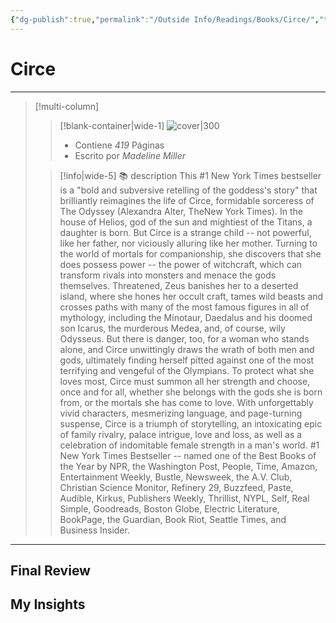 ```yaml
---
{"dg-publish":true,"permalink":"/Outside Info/Readings/Books/Circe/","title":"Circe","updated":"2023-12-30T18:06:09.475-05:00"}
---
```



# Circe
- - -
> [!multi-column]
> 
> > [!blank-container|wide-1]
> >  ![cover|300](http://books.google.com/books/content?id=tScwDwAAQBAJ&printsec=frontcover&img=1&zoom=1&edge=curl&source=gbs_api)
> >- Contiene *419* Páginas
> >- Escrito por *Madeline Miller*
> 
> > [!info|wide-5] 📚 description
> > This #1 New York Times bestseller is a "bold and subversive retelling of the goddess's story" that brilliantly reimagines the life of Circe, formidable sorceress of The Odyssey (Alexandra Alter, TheNew York Times). In the house of Helios, god of the sun and mightiest of the Titans, a daughter is born. But Circe is a strange child -- not powerful, like her father, nor viciously alluring like her mother. Turning to the world of mortals for companionship, she discovers that she does possess power -- the power of witchcraft, which can transform rivals into monsters and menace the gods themselves. Threatened, Zeus banishes her to a deserted island, where she hones her occult craft, tames wild beasts and crosses paths with many of the most famous figures in all of mythology, including the Minotaur, Daedalus and his doomed son Icarus, the murderous Medea, and, of course, wily Odysseus. But there is danger, too, for a woman who stands alone, and Circe unwittingly draws the wrath of both men and gods, ultimately finding herself pitted against one of the most terrifying and vengeful of the Olympians. To protect what she loves most, Circe must summon all her strength and choose, once and for all, whether she belongs with the gods she is born from, or the mortals she has come to love. With unforgettably vivid characters, mesmerizing language, and page-turning suspense, Circe is a triumph of storytelling, an intoxicating epic of family rivalry, palace intrigue, love and loss, as well as a celebration of indomitable female strength in a man's world. #1 New York Times Bestseller -- named one of the Best Books of the Year by NPR, the Washington Post, People, Time, Amazon, Entertainment Weekly, Bustle, Newsweek, the A.V. Club, Christian Science Monitor, Refinery 29, Buzzfeed, Paste, Audible, Kirkus, Publishers Weekly, Thrillist, NYPL, Self, Real Simple, Goodreads, Boston Globe, Electric Literature, BookPage, the Guardian, Book Riot, Seattle Times, and Business Insider.
> 

- - -

## Final Review


## My Insights